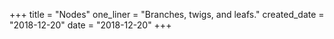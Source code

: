 +++
title = "Nodes"
one_liner = "Branches, twigs, and leafs."
created_date = "2018-12-20"
date = "2018-12-20"
+++

